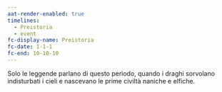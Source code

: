 ```yaml
---
aat-render-enabled: true
timelines:
  - Preistoria
  - event
fc-display-name: Preistoria
fc-date: 1-1-1
fc-end: 10-10-10
---
```


Solo le leggende parlano di questo periodo, quando i draghi sorvolano indisturbati i cieli e nascevano le prime civiltà naniche e elfiche.